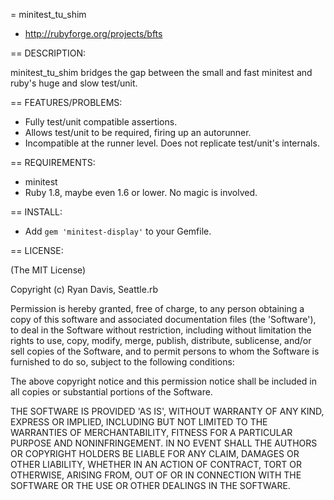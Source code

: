 = minitest_tu_shim

* http://rubyforge.org/projects/bfts

== DESCRIPTION:

minitest_tu_shim bridges the gap between the small and fast minitest
and ruby's huge and slow test/unit.

== FEATURES/PROBLEMS:

* Fully test/unit compatible assertions.
* Allows test/unit to be required, firing up an autorunner.
* Incompatible at the runner level. Does not replicate test/unit's internals.

== REQUIREMENTS:

+ minitest
+ Ruby 1.8, maybe even 1.6 or lower. No magic is involved.

== INSTALL:

+ Add `gem 'minitest-display'` to your Gemfile.

== LICENSE:

(The MIT License)

Copyright (c) Ryan Davis, Seattle.rb

Permission is hereby granted, free of charge, to any person obtaining
a copy of this software and associated documentation files (the
'Software'), to deal in the Software without restriction, including
without limitation the rights to use, copy, modify, merge, publish,
distribute, sublicense, and/or sell copies of the Software, and to
permit persons to whom the Software is furnished to do so, subject to
the following conditions:

The above copyright notice and this permission notice shall be
included in all copies or substantial portions of the Software.

THE SOFTWARE IS PROVIDED 'AS IS', WITHOUT WARRANTY OF ANY KIND,
EXPRESS OR IMPLIED, INCLUDING BUT NOT LIMITED TO THE WARRANTIES OF
MERCHANTABILITY, FITNESS FOR A PARTICULAR PURPOSE AND NONINFRINGEMENT.
IN NO EVENT SHALL THE AUTHORS OR COPYRIGHT HOLDERS BE LIABLE FOR ANY
CLAIM, DAMAGES OR OTHER LIABILITY, WHETHER IN AN ACTION OF CONTRACT,
TORT OR OTHERWISE, ARISING FROM, OUT OF OR IN CONNECTION WITH THE
SOFTWARE OR THE USE OR OTHER DEALINGS IN THE SOFTWARE.
